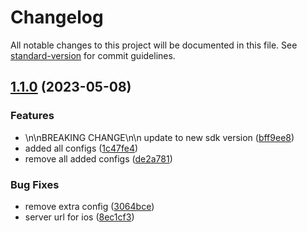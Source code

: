 # Changelog

All notable changes to this project will be documented in this file. See [standard-version](https://github.com/conventional-changelog/standard-version) for commit guidelines.

## [1.1.0](https://github.com/rudderlabs/rudder-integration-amplitude-ios/compare/v1.0.2...v1.1.0) (2023-05-08)


### Features

* \n\nBREAKING CHANGE\n\n update to new sdk version ([bff9ee8](https://github.com/rudderlabs/rudder-integration-amplitude-ios/commit/bff9ee804faeaa2b57ce1993f0a569b83534dcf3))
* added all configs ([1c47fe4](https://github.com/rudderlabs/rudder-integration-amplitude-ios/commit/1c47fe40da217225f95d38b2c726dc3062faa273))
* remove all added configs ([de2a781](https://github.com/rudderlabs/rudder-integration-amplitude-ios/commit/de2a78146029eba724aa0c4b603553d770f93e04))


### Bug Fixes

* remove extra config ([3064bce](https://github.com/rudderlabs/rudder-integration-amplitude-ios/commit/3064bce2595547f10f6d45ccb08f6aa75e1014a6))
* server url for ios ([8ec1cf3](https://github.com/rudderlabs/rudder-integration-amplitude-ios/commit/8ec1cf3f2e248f0b2b361684c13c93f9ba5b9bef))
